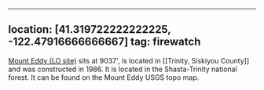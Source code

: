 
---
location: [41.319722222222225, -122.47916666666667]
tag: firewatch
---

[Mount Eddy (LO site)](http://www.peakbagging.com/CALookoutPhotos/MtEddy.html) sits at 9037', is located in [[Trinity, Siskiyou County]] and was constructed in 1986. It is located in the Shasta-Trinity national forest. It can be found on the Mount Eddy USGS topo map.
